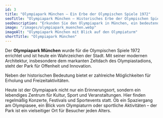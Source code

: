 ```yaml
---
id: 3
title: "Olympiapark München – Ein Erbe der Olympischen Spiele 1972"
seoTitle: "Olympiapark München – Historisches Erbe der Olympischen Spiele 1972"
seoDescription: "Erkunden Sie den Olympiapark in München, ein bedeutendes Erbe der Olympischen Spiele 1972. Entdecken Sie die Architektur, Sehenswürdigkeiten und die Geschichte dieses ikonischen Ortes."
image: "/images/olympiapark_muenchen.webp"
imageAlt: "Olympiapark München mit Blick auf den Olympiaturm"
shortTitle: "Olympiapark München"
---
```


Der **Olympiapark München** wurde für die Olympischen Spiele 1972 errichtet und ist heute ein Wahrzeichen der Stadt. Mit seiner modernen Architektur, insbesondere dem markanten Zeltdach des Olympiastadions, steht der Park für Offenheit und Innovation. 

Neben der historischen Bedeutung bietet er zahlreiche Möglichkeiten für Erholung und Freizeitaktivitäten.

Heute ist der Olympiapark nicht nur ein Erinnerungsort, sondern ein lebendiges Zentrum für Kultur, Sport und Veranstaltungen. Hier finden regelmäßig Konzerte, Festivals und Sportevents statt. Ob ein Spaziergang am Olympiasee, ein Blick vom Olympiaturm oder sportliche Aktivitäten – der Park ist ein vielseitiger Ort für Besucher jeden Alters.
